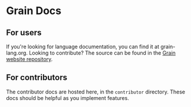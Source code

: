 # Grain Docs

## For users

If you're looking for language documentation, you can find it at grain-lang.org. Looking to contribute? The source can be found in the [Grain website repository](https://github.com/grain-lang/grain-lang.org).

## For contributors

The contributor docs are hosted here, in the `contributor` directory. These docs should be helpful as you implement features.
